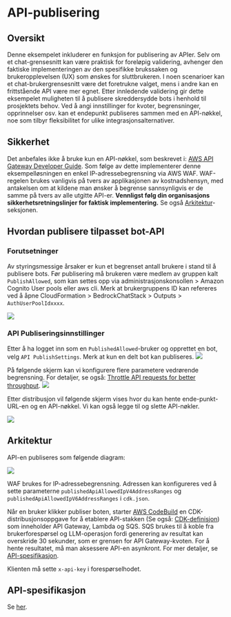# API-publisering

## Oversikt

Denne eksempelet inkluderer en funksjon for publisering av APIer. Selv om et chat-grensesnitt kan være praktisk for foreløpig validering, avhenger den faktiske implementeringen av den spesifikke brukssaken og brukeropplevelsen (UX) som ønskes for sluttbrukeren. I noen scenarioer kan et chat-brukergrensesnitt være det foretrukne valget, mens i andre kan en frittstående API være mer egnet. Etter innledende validering gir dette eksempelet muligheten til å publisere skreddersydde bots i henhold til prosjektets behov. Ved å angi innstillinger for kvoter, begrensninger, opprinnelser osv. kan et endepunkt publiseres sammen med en API-nøkkel, noe som tilbyr fleksibilitet for ulike integrasjonsalternativer.

## Sikkerhet

Det anbefales ikke å bruke kun en API-nøkkel, som beskrevet i: [AWS API Gateway Developer Guide](https://docs.aws.amazon.com/apigateway/latest/developerguide/api-gateway-api-usage-plans.html). Som følge av dette implementerer denne eksempelløsningen en enkel IP-adressebegrensning via AWS WAF. WAF-regelen brukes vanligvis på tvers av applikasjonen av kostnadshensyn, med antakelsen om at kildene man ønsker å begrense sannsynligvis er de samme på tvers av alle utgitte API-er. **Vennligst følg din organisasjons sikkerhetsretningslinjer for faktisk implementering.** Se også [Arkitektur](#arkitektur)-seksjonen.

## Hvordan publisere tilpasset bot-API

### Forutsetninger

Av styringsmessige årsaker er kun et begrenset antall brukere i stand til å publisere bots. Før publisering må brukeren være medlem av gruppen kalt `PublishAllowed`, som kan settes opp via administrasjonskonsollen > Amazon Cognito User pools eller aws cli. Merk at brukergruppens ID kan refereres ved å åpne CloudFormation > BedrockChatStack > Outputs > `AuthUserPoolIdxxxx`.

![](./imgs/group_membership_publish_allowed.png)

### API Publiseringsinnstillinger

Etter å ha logget inn som en `PublishedAllowed`-bruker og opprettet en bot, velg `API PublishSettings`. Merk at kun en delt bot kan publiseres.
![](./imgs/bot_api_publish_screenshot.png)

På følgende skjerm kan vi konfigurere flere parametere vedrørende begrensning. For detaljer, se også: [Throttle API requests for better throughput](https://docs.aws.amazon.com/apigateway/latest/developerguide/api-gateway-request-throttling.html).
![](./imgs/bot_api_publish_screenshot2.png)

Etter distribusjon vil følgende skjerm vises hvor du kan hente ende-punkt-URL-en og en API-nøkkel. Vi kan også legge til og slette API-nøkler.

![](./imgs/bot_api_publish_screenshot3.png)

## Arkitektur

API-en publiseres som følgende diagram:

![](./imgs/published_arch.png)

WAF brukes for IP-adressebegrensning. Adressen kan konfigureres ved å sette parameterne `publishedApiAllowedIpV4AddressRanges` og `publishedApiAllowedIpV6AddressRanges` i `cdk.json`.

Når en bruker klikker publiser boten, starter [AWS CodeBuild](https://aws.amazon.com/codebuild/) en CDK-distribusjonsoppgave for å etablere API-stakken (Se også: [CDK-definisjon](../cdk/lib/api-publishment-stack.ts)) som inneholder API Gateway, Lambda og SQS. SQS brukes til å koble fra brukerforespørsel og LLM-operasjon fordi generering av resultat kan overskride 30 sekunder, som er grensen for API Gateway-kvoten. For å hente resultatet, må man aksessere API-en asynkront. For mer detaljer, se [API-spesifikasjon](#api-specification).

Klienten må sette `x-api-key` i forespørselhodet.

## API-spesifikasjon

Se [her](https://aws-samples.github.io/bedrock-claude-chat).